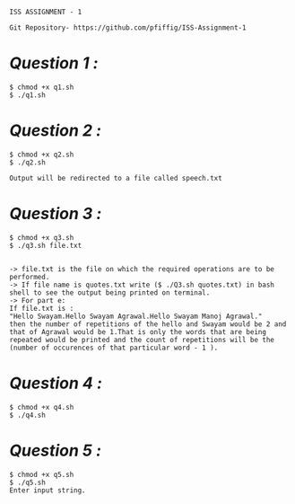 ```
ISS ASSIGNMENT - 1
```
```
Git Repository- https://github.com/pfiffig/ISS-Assignment-1
```
# ***Question 1 :***

```
$ chmod +x q1.sh
$ ./q1.sh
```
# ***Question 2 :***
```
$ chmod +x q2.sh
$ ./q2.sh

Output will be redirected to a file called speech.txt
```
# ***Question 3 :***
```
$ chmod +x q3.sh
$ ./q3.sh file.txt


-> file.txt is the file on which the required operations are to be performed.
-> If file name is quotes.txt write ($ ./Q3.sh quotes.txt) in bash shell to see the output being printed on terminal.
-> For part e:
If file.txt is :
"Hello Swayam.Hello Swayam Agrawal.Hello Swayam Manoj Agrawal."
then the number of repetitions of the hello and Swayam would be 2 and that of Agrawal would be 1.That is only the words that are being repeated would be printed and the count of repetitions will be the (number of occurences of that particular word - 1 ).
```
# ***Question 4 :***
```
$ chmod +x q4.sh
$ ./q4.sh
```
# ***Question 5 :***
```
$ chmod +x q5.sh
$ ./q5.sh
Enter input string.
```
